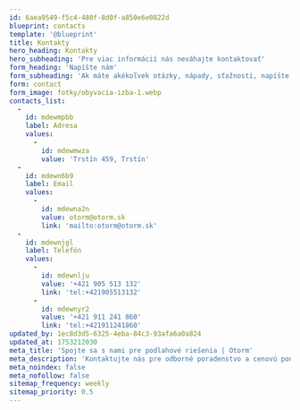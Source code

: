 ```yaml
---
id: 6aea9549-f5c4-480f-8d0f-a850e6e0822d
blueprint: contacts
template: '@blueprint'
title: Kontakty
hero_heading: Kontakty
hero_subheading: 'Pre viac informácií nás neváhajte kontaktovať'
form_heading: 'Napíšte nám'
form_subheading: 'Ak máte akékoľvek otázky, nápady, sťažnosti, napíšte nám pomocou formuláru.'
form: contact
form_image: fotky/obyvacia-izba-1.webp
contacts_list:
  -
    id: mdewmpbb
    label: Adresa
    values:
      -
        id: mdewmwza
        value: 'Trstín 459, Trstín'
  -
    id: mdewn6b9
    label: Email
    values:
      -
        id: mdewna2n
        value: otorm@otorm.sk
        link: 'mailto:otorm@otorm.sk'
  -
    id: mdewnjgl
    label: Telefón
    values:
      -
        id: mdewnlju
        value: '+421 905 513 132'
        link: 'tel:+421905513132'
      -
        id: mdewnyr2
        value: '+421 911 241 860'
        link: 'tel:+421911241860'
updated_by: 1ec8d3d5-6325-4eba-84c3-93afa6a0a824
updated_at: 1753212030
meta_title: 'Spojte sa s nami pre podlahové riešenia | Otorm'
meta_description: 'Kontaktujte nás pre odborné poradenstvo a cenovú ponuku. Telefón, email, adresa. Sme tu pre vás.'
meta_noindex: false
meta_nofollow: false
sitemap_frequency: weekly
sitemap_priority: 0.5
---
```

